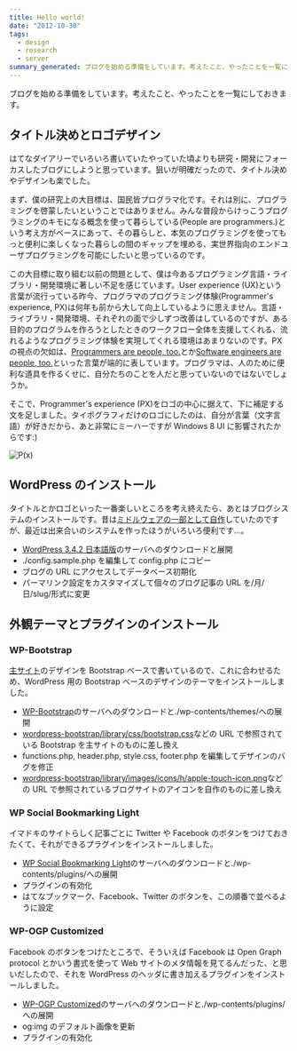 ```yaml
---
title: Hello world!
date: "2012-10-30"
tags:
  - design
  - research
  - server
summary_generated: ブログを始める準備をしています。考えたこと、やったことを一覧にしておきます。
---
```


ブログを始める準備をしています。考えたこと、やったことを一覧にしておきます。

## タイトル決めとロゴデザイン

はてなダイアリーでいろいろ書いていたやっていた頃よりも研究・開発にフォーカスしたブログにしようと思っています。狙いが明確だったので、タイトル決めやデザインも楽でした。

まず、僕の研究上の大目標は、国民皆プログラマ化です。それは別に、プログラミングを啓蒙したいということではありません。みんな普段からけっこうプログラミングのキモになる概念を使って暮らしている(People are programmers.)という考え方がベースにあって、その暮らしと、本気のプログラミングを使ってもっと便利に楽しくなった暮らしの間のギャップを埋める、実世界指向のエンドユーザプログラミングを可能にしたいと思っているのです。

この大目標に取り組む以前の問題として、僕は今あるプログラミング言語・ライブラリ・開発環境に著しい不足を感じています。User experience (UX)という言葉が流行っている昨今、プログラマのプログラミング体験(Programmer's experience, PX)は何年も前から大して向上しているように思えません。言語・ライブラリ・開発環境、それぞれの面で少しずつ改善はしているのですが、ある目的のプログラムを作ろうとしたときのワークフロー全体を支援してくれる、流れるようなプログラミング体験を実現してくれる環境はあまりないのです。PX の視点の欠如は、[Programmers are people, too.](http://queue.acm.org/detail.cfm?id=1071731 "Programmers Are People, too - ACM Queue")とか[Software engineers are people, too.](http://www.cs.cmu.edu/~natprog/papers/Myers2012ICSE_Talk.pdf "Software Engineers are People Too: Applying Human Centered Approaches to Improve Software Development. - Brad Myer's talk slides")といった言葉が端的に表しています。プログラマは、人のために便利な道具を作るくせに、自分たちのことを人だと思っていないのではないでしょうか。

そこで、Programmer's experience (PX)をロゴの中心に据えて、下に補足する文を足しました。タイポグラフィだけのロゴにしたのは、自分が言葉（文字言語）が好きだから、あと非常にミーハーですが Windows 8 UI に影響されたからです:)

![P(x)](/images/px-junkato.jp.400.png "People are programmers. ロゴ画像")

## WordPress のインストール

タイトルとかロゴといった一番楽しいところを考え終えたら、あとはブログシステムのインストールです。昔は[ミドルウェアの一部として自作](http://digitalmuseum.jp/software/chippie/ "Chippie : digitalmuseum")していたのですが、最近は出来合いのシステムを作ったほうがいろいろ便利です…。

- [WordPress 3.4.2 日本語版](http://ja.wordpress.org/)のサーバへのダウンロードと展開
- ./config.sample.php を編集して config.php にコピー
- ブログの URL にアクセスしてデータベース初期化
- パーマリンク設定をカスタマイズして個々のブログ記事の URL を/月/日/slug/形式に変更

## 外観テーマとプラグインのインストール

### WP-Bootstrap

[主サイト](http://junkato.jp/)のデザインを Bootstrap ベースで書いているので、これに合わせるため、WordPress 用の Bootstrap ベースのデザインのテーマをインストールしました。

- [WP-Bootstrap](http://320press.com/wpbs/)のサーバへのダウンロードと./wp-contents/themes/への展開
- [wordpress-bootstrap/library/css/bootstrap.css](http://junkato.jp/ja/blog/wp-content/themes/wordpress-bootstrap/library/css/bootstrap.css)などの URL で参照されている Bootstrap を主サイトのものに差し換え
- functions.php, header.php, style.css, footer.php を編集してデザインのバグを修正
- [wordpress-bootstrap/library/images/icons/h/apple-touch-icon.png](http://junkato.jp/ja/blog/wp-content/themes/wordpress-bootstrap/library/images/icons/h/apple-touch-icon.png)などの URL で参照されているブログサイトのアイコンを自作のものに差し換え

### WP Social Bookmarking Light

イマドキのサイトらしく記事ごとに Twitter や Facebook のボタンをつけておきたくて、それができるプラグインをインストールしました。

- [WP Social Bookmarking Light](http://www.ninxit.com/blog/2010/06/13/wp-social-bookmarking-light/)のサーバへのダウンロードと./wp-contents/plugins/への展開
- プラグインの有効化
- はてなブックマーク、Facebook、Twitter のボタンを、この順番で並べるように設定

### WP-OGP Customized

Facebook のボタンをつけたところで、そういえば Facebook は Open Graph protocol とかいう書式を使って Web サイトのメタ情報を見てるんだった、と思いだしたので、それを WordPress のヘッダに書き加えるプラグインをインストールしました。

- [WP-OGP Customized](http://inspire-tech.jp/2011/07/wp_ogp_customized_plugin/)のサーバへのダウンロードと./wp-contents/plugins/への展開
- og:img のデフォルト画像を更新
- プラグインの有効化
